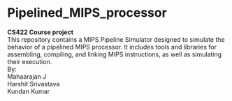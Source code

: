 # Pipelined_MIPS_processor
**CS422 Course project** <br>
This repository contains a MIPS Pipeline Simulator designed to simulate the behavior of a pipelined MIPS processor. It includes tools and libraries for assembling, compiling, and linking MIPS instructions, as well as simulating their execution.<br>
By:<br>
Mahaarajan J <br>
Harshit Srivastava <br>
Kundan Kumar
